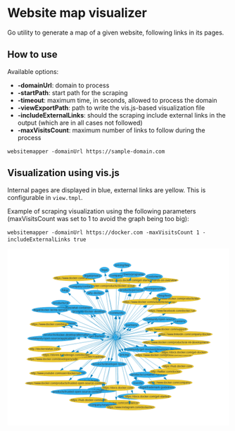 # Website map visualizer
Go utility to generate a map of a given website, following links in its pages.

## How to use
Available options:
- **-domainUrl**: domain to process
- **-startPath**: start path for the scraping
- **-timeout**: maximum time, in seconds, allowed to process the domain
- **-viewExportPath**: path to write the vis.js-based visualization file
- **-includeExternalLinks**: should the scraping include external links in the output (which are in all cases not followed)
- **-maxVisitsCount**: maximum number of links to follow during the process

```shell
websitemapper -domainUrl https://sample-domain.com
```

## Visualization using vis.js

Internal pages are displayed in blue, external links are yellow. This is configurable in `view.tmpl`.

Example of scraping visualization using the following parameters (maxVisitsCount was set to 1 to avoid the graph being too big):
```shell
websitemapper -domainUrl https://docker.com -maxVisitsCount 1 -includeExternalLinks true
```
![Screenshot](/screenshot.png)
